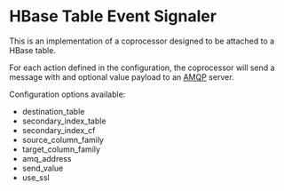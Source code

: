 # HBase Table Event Signaler

This is an implementation of a coprocessor designed to be attached to a HBase table.

For each action defined in the configuration, the coprocessor will send a message with and optional value payload to an [AMQP](https://en.wikipedia.org/wiki/Advanced_Message_Queuing_Protocol) server.

Configuration options available:

 - destination_table
 - secondary_index_table
 - secondary_index_cf
 - source_column_family
 - target_column_family
 - amq_address
 - send_value
 - use_ssl